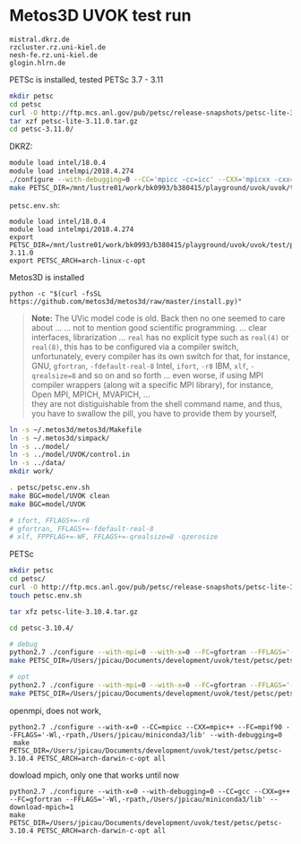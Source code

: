 # Metos3D UVOK test run

```
mistral.dkrz.de
rzcluster.rz.uni-kiel.de
nesh-fe.rz.uni-kiel.de
glogin.hlrn.de
```


PETSc is installed, tested PETSc 3.7 - 3.11

```sh
mkdir petsc
cd petsc
curl -O http://ftp.mcs.anl.gov/pub/petsc/release-snapshots/petsc-lite-3.11.0.tar.gz
tar xzf petsc-lite-3.11.0.tar.gz
cd petsc-3.11.0/
```

DKRZ:

```sh
module load intel/18.0.4
module load intelmpi/2018.4.274
./configure --with-debugging=0 --CC='mpicc -cc=icc' --CXX='mpicxx -cxx=icpc' --FC='mpiifort -fc=ifort' --with-blaslapack-dir=/sw/rhel6-x64/intel/intel-18.0.4/mkl
make PETSC_DIR=/mnt/lustre01/work/bk0993/b380415/playground/uvok/uvok/test/petsc/petsc-3.11.0 PETSC_ARCH=arch-linux-c-opt all
```

`petsc.env.sh`:

```
module load intel/18.0.4
module load intelmpi/2018.4.274
export PETSC_DIR=/mnt/lustre01/work/bk0993/b380415/playground/uvok/uvok/test/petsc/petsc-3.11.0
export PETSC_ARCH=arch-linux-c-opt
```

Metos3D is installed

```
python -c "$(curl -fsSL https://github.com/metos3d/metos3d/raw/master/install.py)"
```

> **Note:** The UVic model code is old. Back then no one seemed to care about 
> ...
> ... not to mention good scientific programming.
> ... clear interfaces, librarization
> ... `real` has no explicit type such as `real(4)` or `real(8)`,
> this has to be configured via a compiler switch,
> unfortunately, every compiler has its own switch for that, for instance,
> GNU, `gfortran`, `-fdefault-real-8`
> Intel, `ifort`, `-r8`
> IBM, `xlf`, `-qrealsize=8`
> and so on and so forth ...
> even worse, if using MPI compiler wrappers (along wit a specific MPI library),
> for instance, Open MPI, MPICH, MVAPICH, ...   
> they are not distiguishable from the shell command name, and 
> thus, you have to swallow the pill, you have to provide them by yourself, 

```sh
ln -s ~/.metos3d/metos3d/Makefile 
ln -s ~/.metos3d/simpack/
ln -s ../model/
ln -s ../model/UVOK/control.in 
ln -s ../data/
mkdir work/

. petsc/petsc.env.sh
make BGC=model/UVOK clean
make BGC=model/UVOK

# ifort, FFLAGS+=-r8
# gfortran, FFLAGS+=-fdefault-real-8
# xlf, FPPFLAG+=-WF, FFLAGS+=-qrealsize=8 -qzerosize

```

PETSc

```sh
mkdir petsc
cd petsc/
curl -O http://ftp.mcs.anl.gov/pub/petsc/release-snapshots/petsc-lite-3.10.4.tar.gz
touch petsc.env.sh

tar xfz petsc-lite-3.10.4.tar.gz

cd petsc-3.10.4/

# debug
python2.7 ./configure --with-mpi=0 --with-x=0 --FC=gfortran --FFLAGS='-Wl,-rpath,/Users/jpicau/miniconda3/lib'
make PETSC_DIR=/Users/jpicau/Documents/development/uvok/test/petsc/petsc-3.10.4 PETSC_ARCH=arch-darwin-c-debug all

# opt
python2.7 ./configure --with-mpi=0 --with-x=0 --FC=gfortran --FFLAGS='-Wl,-rpath,/Users/jpicau/miniconda3/lib' --with-debugging=0
make PETSC_DIR=/Users/jpicau/Documents/development/uvok/test/petsc/petsc-3.10.4 PETSC_ARCH=arch-darwin-c-opt all

```

openmpi, does not work, 

```
python2.7 ./configure --with-x=0 --CC=mpicc --CXX=mpic++ --FC=mpif90 --FFLAGS='-Wl,-rpath,/Users/jpicau/miniconda3/lib' --with-debugging=0
 make PETSC_DIR=/Users/jpicau/Documents/development/uvok/test/petsc/petsc-3.10.4 PETSC_ARCH=arch-darwin-c-opt all
```

dowload mpich, only one that works until now 

```
python2.7 ./configure --with-x=0 --with-debugging=0 --CC=gcc --CXX=g++ --FC=gfortran --FFLAGS='-Wl,-rpath,/Users/jpicau/miniconda3/lib' --download-mpich=1
make PETSC_DIR=/Users/jpicau/Documents/development/uvok/test/petsc/petsc-3.10.4 PETSC_ARCH=arch-darwin-c-opt all
```
